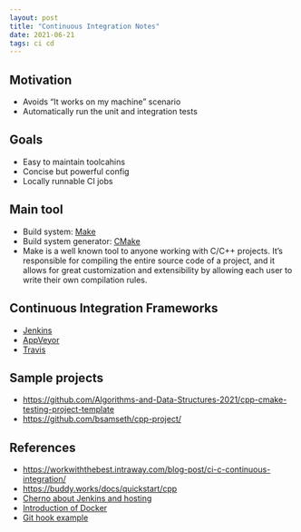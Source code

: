 ```yaml
---
layout: post
title: "Continuous Integration Notes"
date: 2021-06-21
tags: ci cd
---
```


## Motivation
* Avoids “It works on my machine” scenario
* Automatically run the unit and integration tests

## Goals
* Easy to maintain toolcahins
* Concise but powerful config
* Locally runnable CI jobs

## Main tool
* Build system: [Make](https://www.gnu.org/software/make/)
* Build system generator: [CMake](https://cmake.org/)
* Make is a well known tool to anyone working with C/C++ projects. It’s responsible for compiling the entire source code of a project, and it allows for great customization and extensibility by allowing each user to write their own compilation rules.

## Continuous Integration Frameworks
* [Jenkins](https://www.jenkins.io/)
* [AppVeyor](https://www.appveyor.com/)
* [Travis](https://travis-ci.org/)

## Sample projects
* <https://github.com/Algorithms-and-Data-Structures-2021/cpp-cmake-testing-project-template>
* <https://github.com/bsamseth/cpp-project/>

## References
* <https://workwiththebest.intraway.com/blog-post/ci-c-continuous-integration/>
* <https://buddy.works/docs/quickstart/cpp>
* [Cherno about Jenkins and hosting](https://www.youtube.com/watch?v=FHPtchw-eHA)
* [Introduction of Docker](https://manu343726.github.io/2018-09-09-cpp-ci-docker-intro/)
* [Git hook example](https://github.com/kbenzie/git-cmake-format)
